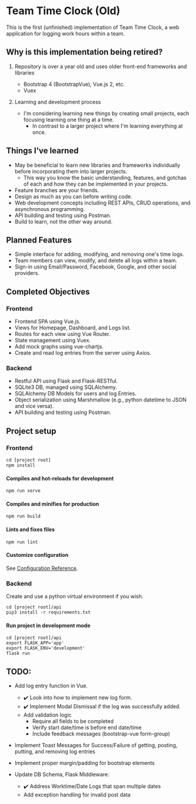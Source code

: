 # Team Time Clock (Old)
This is the first (unfinished) implementation of Team Time Clock, a web application for logging work hours within a team.

## Why is this implementation being retired?
1. Repository is over a year old and uses older front-end frameworks and libraries
    - Bootstrap 4 (BootstrapVue), Vue.js 2, etc.
    - Vuex

1. Learning and development process
    - I'm considering learning new things by creating small projects, each focusing learning one thing at a time.
        - In contrast to a larger project where I'm learning everything at once.

## Things I've learned
- May be beneficial to learn new libraries and frameworks individually before incorporating them into larger projects.
    - This way you know the basic understanding, features, and gotchas of each and how they can be implemented in your projects.
- Feature branches are your friends.
- Design as much as you can before writing code. 
- Web development concepts including REST APIs, CRUD operations, and asynchronous programming.
- API building and testing using Postman.
- Build to learn, not the other way around.

## Planned Features
- Simple interface for adding, modifying, and removing one's time logs.
- Team members can view, modify, and delete all logs within a team.
- Sign-in using Email/Password, Facebook, Google, and other social providers.

## Completed Objectives
### Frontend
- Frontend SPA using Vue.js.
- Views for Homepage, Dashboard, and Logs list.
- Routes for each view using Vue Router.
- State management using Vuex.
- Add mock graphs using vue-chartjs.
- Create and read log entries from the server using Axios.

### Backend
- Restful API using Flask and Flask-RESTful.
- SQLite3 DB, managed using SQLAlchemy.
- SQLAlchemy DB Models for users and log Entries.
- Object serialization using Marshmallow (e.g., python datetime to JSON and vice versa).
- API building and testing using Postman.

## Project setup
### Frontend
```
cd [project root]
npm install
```
#### Compiles and hot-reloads for development
```
npm run serve
```

#### Compiles and minifies for production
```
npm run build
```

#### Lints and fixes files
```
npm run lint
```

#### Customize configuration
See [Configuration Reference](https://cli.vuejs.org/config/).

### Backend
Create and use a python virtual environment if you wish.
```
cd [project root]/api
pip3 install -r requirements.txt
```

#### Run project in development mode
```
cd [project root]/api
export FLASK_APP='app'
export FLASK_ENV='development'
flask run
```

## TODO:
- Add log entry function in Vue.
    - ✔️ Look into how to implement new log form.
    - ✔️ Implement Modal Dismissal if the log was successfully added.
    - Add validation logic
        - Require all fields to be completed
        - Verify start date/time is before end date/time
        - Include feedback messages (bootstrap-vue form-group)

- Implement Toast Messages for Success/Failure of getting, posting, putting, and removing log entries
- Implement proper margin/padding for bootstrap elements

- Update DB Schema, Flask Middleware:
    - ✔️ Address Worktime/Date Logs that span multiple dates
    - Add exception handling for invalid post data